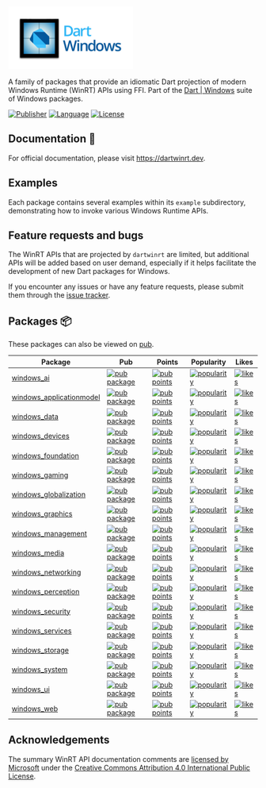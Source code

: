 <img src="https://raw.githubusercontent.com/dart-windows/.github/main/assets/dart-windows-card.png" width="50%" height="50%">

A family of packages that provide an idiomatic Dart projection of modern
Windows Runtime (WinRT) APIs using FFI.
Part of the [Dart | Windows] suite of Windows packages.

[![Publisher](https://img.shields.io/pub/publisher/windows_foundation.svg)](https://pub.dev/publishers/win32.pub)
[![Language](https://img.shields.io/badge/language-Dart-blue.svg)](https://dart.dev)
[![License](https://img.shields.io/github/license/dart-windows/dartwinrt?color=blue)](https://opensource.org/licenses/BSD-3-Clause)

## Documentation 📝

For official documentation, please visit https://dartwinrt.dev.

## Examples

Each package contains several examples within its `example` subdirectory,
demonstrating how to invoke various Windows Runtime APIs.

## Feature requests and bugs

The WinRT APIs that are projected by `dartwinrt` are limited, but additional
APIs will be added based on user demand, especially if it helps facilitate the
development of new Dart packages for Windows.

If you encounter any issues or have any feature requests, please submit them
through the [issue tracker].

## Packages 📦

These packages can also be viewed on [pub].

| Package                                                          | Pub                                                                                                                            | Points                                                                                                                               | Popularity                                                                                                                               | Likes                                                                                                                          |
| ---------------------------------------------------------------- | ------------------------------------------------------------------------------------------------------------------------------ | ------------------------------------------------------------------------------------------------------------------------------------ | ---------------------------------------------------------------------------------------------------------------------------------------- | ------------------------------------------------------------------------------------------------------------------------------ |
| [windows_ai](./packages/windows_ai/)                             | [![pub package](https://img.shields.io/pub/v/windows_ai.svg)](https://pub.dev/packages/windows_ai)                             | [![pub points](https://img.shields.io/pub/points/windows_ai)](https://pub.dev/packages/windows_ai/score)                             | [![popularity](https://img.shields.io/pub/popularity/windows_ai)](https://pub.dev/packages/windows_ai/score)                             | [![likes](https://img.shields.io/pub/likes/windows_ai)](https://pub.dev/packages/windows_ai/score)                             |
| [windows_applicationmodel](./packages/windows_applicationmodel/) | [![pub package](https://img.shields.io/pub/v/windows_applicationmodel.svg)](https://pub.dev/packages/windows_applicationmodel) | [![pub points](https://img.shields.io/pub/points/windows_applicationmodel)](https://pub.dev/packages/windows_applicationmodel/score) | [![popularity](https://img.shields.io/pub/popularity/windows_applicationmodel)](https://pub.dev/packages/windows_applicationmodel/score) | [![likes](https://img.shields.io/pub/likes/windows_applicationmodel)](https://pub.dev/packages/windows_applicationmodel/score) |
| [windows_data](./packages/windows_data/)                         | [![pub package](https://img.shields.io/pub/v/windows_data.svg)](https://pub.dev/packages/windows_data)                         | [![pub points](https://img.shields.io/pub/points/windows_data)](https://pub.dev/packages/windows_data/score)                         | [![popularity](https://img.shields.io/pub/popularity/windows_data)](https://pub.dev/packages/windows_data/score)                         | [![likes](https://img.shields.io/pub/likes/windows_data)](https://pub.dev/packages/windows_data/score)                         |
| [windows_devices](./packages/windows_devices/)                   | [![pub package](https://img.shields.io/pub/v/windows_devices.svg)](https://pub.dev/packages/windows_devices)                   | [![pub points](https://img.shields.io/pub/points/windows_devices)](https://pub.dev/packages/windows_devices/score)                   | [![popularity](https://img.shields.io/pub/popularity/windows_devices)](https://pub.dev/packages/windows_devices/score)                   | [![likes](https://img.shields.io/pub/likes/windows_devices)](https://pub.dev/packages/windows_devices/score)                   |
| [windows_foundation](./packages/windows_foundation/)             | [![pub package](https://img.shields.io/pub/v/windows_foundation.svg)](https://pub.dev/packages/windows_foundation)             | [![pub points](https://img.shields.io/pub/points/windows_foundation)](https://pub.dev/packages/windows_foundation/score)             | [![popularity](https://img.shields.io/pub/popularity/windows_foundation)](https://pub.dev/packages/windows_foundation/score)             | [![likes](https://img.shields.io/pub/likes/windows_foundation)](https://pub.dev/packages/windows_foundation/score)             |
| [windows_gaming](./packages/windows_gaming/)                     | [![pub package](https://img.shields.io/pub/v/windows_gaming.svg)](https://pub.dev/packages/windows_gaming)                     | [![pub points](https://img.shields.io/pub/points/windows_gaming)](https://pub.dev/packages/windows_gaming/score)                     | [![popularity](https://img.shields.io/pub/popularity/windows_gaming)](https://pub.dev/packages/windows_gaming/score)                     | [![likes](https://img.shields.io/pub/likes/windows_gaming)](https://pub.dev/packages/windows_gaming/score)                     |
| [windows_globalization](./packages/windows_globalization/)       | [![pub package](https://img.shields.io/pub/v/windows_globalization.svg)](https://pub.dev/packages/windows_globalization)       | [![pub points](https://img.shields.io/pub/points/windows_globalization)](https://pub.dev/packages/windows_globalization/score)       | [![popularity](https://img.shields.io/pub/popularity/windows_globalization)](https://pub.dev/packages/windows_globalization/score)       | [![likes](https://img.shields.io/pub/likes/windows_globalization)](https://pub.dev/packages/windows_globalization/score)       |
| [windows_graphics](./packages/windows_graphics/)                 | [![pub package](https://img.shields.io/pub/v/windows_graphics.svg)](https://pub.dev/packages/windows_graphics)                 | [![pub points](https://img.shields.io/pub/points/windows_graphics)](https://pub.dev/packages/windows_graphics/score)                 | [![popularity](https://img.shields.io/pub/popularity/windows_graphics)](https://pub.dev/packages/windows_graphics/score)                 | [![likes](https://img.shields.io/pub/likes/windows_graphics)](https://pub.dev/packages/windows_graphics/score)                 |
| [windows_management](./packages/windows_management/)             | [![pub package](https://img.shields.io/pub/v/windows_management.svg)](https://pub.dev/packages/windows_management)             | [![pub points](https://img.shields.io/pub/points/windows_management)](https://pub.dev/packages/windows_management/score)             | [![popularity](https://img.shields.io/pub/popularity/windows_management)](https://pub.dev/packages/windows_management/score)             | [![likes](https://img.shields.io/pub/likes/windows_management)](https://pub.dev/packages/windows_management/score)             |
| [windows_media](./packages/windows_media/)                       | [![pub package](https://img.shields.io/pub/v/windows_media.svg)](https://pub.dev/packages/windows_media)                       | [![pub points](https://img.shields.io/pub/points/windows_media)](https://pub.dev/packages/windows_media/score)                       | [![popularity](https://img.shields.io/pub/popularity/windows_media)](https://pub.dev/packages/windows_media/score)                       | [![likes](https://img.shields.io/pub/likes/windows_media)](https://pub.dev/packages/windows_media/score)                       |
| [windows_networking](./packages/windows_networking/)             | [![pub package](https://img.shields.io/pub/v/windows_networking.svg)](https://pub.dev/packages/windows_networking)             | [![pub points](https://img.shields.io/pub/points/windows_networking)](https://pub.dev/packages/windows_networking/score)             | [![popularity](https://img.shields.io/pub/popularity/windows_networking)](https://pub.dev/packages/windows_networking/score)             | [![likes](https://img.shields.io/pub/likes/windows_networking)](https://pub.dev/packages/windows_networking/score)             |
| [windows_perception](./packages/windows_perception/)             | [![pub package](https://img.shields.io/pub/v/windows_perception.svg)](https://pub.dev/packages/windows_perception)             | [![pub points](https://img.shields.io/pub/points/windows_perception)](https://pub.dev/packages/windows_perception/score)             | [![popularity](https://img.shields.io/pub/popularity/windows_perception)](https://pub.dev/packages/windows_perception/score)             | [![likes](https://img.shields.io/pub/likes/windows_perception)](https://pub.dev/packages/windows_perception/score)             |
| [windows_security](./packages/windows_security/)                 | [![pub package](https://img.shields.io/pub/v/windows_security.svg)](https://pub.dev/packages/windows_security)                 | [![pub points](https://img.shields.io/pub/points/windows_security)](https://pub.dev/packages/windows_security/score)                 | [![popularity](https://img.shields.io/pub/popularity/windows_security)](https://pub.dev/packages/windows_security/score)                 | [![likes](https://img.shields.io/pub/likes/windows_security)](https://pub.dev/packages/windows_security/score)                 |
| [windows_services](./packages/windows_services/)                 | [![pub package](https://img.shields.io/pub/v/windows_services.svg)](https://pub.dev/packages/windows_services)                 | [![pub points](https://img.shields.io/pub/points/windows_services)](https://pub.dev/packages/windows_services/score)                 | [![popularity](https://img.shields.io/pub/popularity/windows_services)](https://pub.dev/packages/windows_services/score)                 | [![likes](https://img.shields.io/pub/likes/windows_services)](https://pub.dev/packages/windows_services/score)                 |
| [windows_storage](./packages/windows_storage/)                   | [![pub package](https://img.shields.io/pub/v/windows_storage.svg)](https://pub.dev/packages/windows_storage)                   | [![pub points](https://img.shields.io/pub/points/windows_storage)](https://pub.dev/packages/windows_storage/score)                   | [![popularity](https://img.shields.io/pub/popularity/windows_storage)](https://pub.dev/packages/windows_storage/score)                   | [![likes](https://img.shields.io/pub/likes/windows_storage)](https://pub.dev/packages/windows_storage/score)                   |
| [windows_system](./packages/windows_system/)                     | [![pub package](https://img.shields.io/pub/v/windows_system.svg)](https://pub.dev/packages/windows_system)                     | [![pub points](https://img.shields.io/pub/points/windows_system)](https://pub.dev/packages/windows_system/score)                     | [![popularity](https://img.shields.io/pub/popularity/windows_system)](https://pub.dev/packages/windows_system/score)                     | [![likes](https://img.shields.io/pub/likes/windows_system)](https://pub.dev/packages/windows_system/score)                     |
| [windows_ui](./packages/windows_ui/)                             | [![pub package](https://img.shields.io/pub/v/windows_ui.svg)](https://pub.dev/packages/windows_ui)                             | [![pub points](https://img.shields.io/pub/points/windows_ui)](https://pub.dev/packages/windows_ui/score)                             | [![popularity](https://img.shields.io/pub/popularity/windows_ui)](https://pub.dev/packages/windows_ui/score)                             | [![likes](https://img.shields.io/pub/likes/windows_ui)](https://pub.dev/packages/windows_ui/score)                             |
| [windows_web](./packages/windows_web/)                           | [![pub package](https://img.shields.io/pub/v/windows_web.svg)](https://pub.dev/packages/windows_web)                           | [![pub points](https://img.shields.io/pub/points/windows_web)](https://pub.dev/packages/windows_web/score)                           | [![popularity](https://img.shields.io/pub/popularity/windows_web)](https://pub.dev/packages/windows_web/score)                           | [![likes](https://img.shields.io/pub/likes/windows_web)](https://pub.dev/packages/windows_web/score)                           |

## Acknowledgements

The summary WinRT API documentation comments are [licensed by Microsoft] under
the [Creative Commons Attribution 4.0 International Public License][license].

[Dart | Windows]: https://github.com/dart-windows
[issue tracker]: https://github.com/dart-windows/dartwinrt/issues
[licensed by Microsoft]: https://github.com/MicrosoftDocs/winrt-api/#legal-notices
[license]: https://github.com/MicrosoftDocs/winrt-api/blob/89e9254fd8b53a648937dbb4324d7f7d6f8d1314/LICENSE
[packages]: https://github.com/dart-windows/dartwinrt#packages-
[pub]: https://pub.dev/packages?q=topic%3Awinrt+publisher%3Awin32.pub
